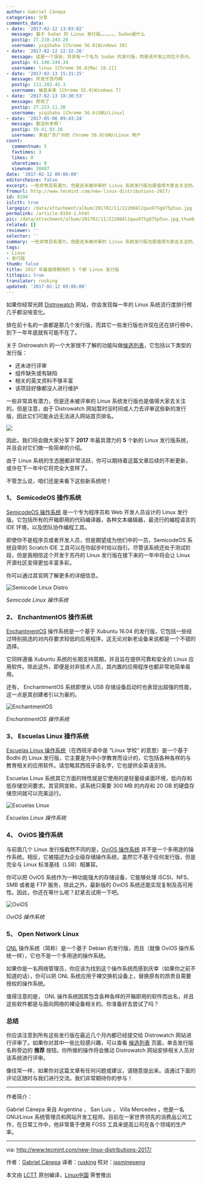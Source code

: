 ```yaml
---
author: Gabriel Cánepa
categories: 分享
comments_data:
- date: '2017-02-12 13:03:02'
  message: 基于 Sudan 的 Linux 发行版。。。。。。。Sudan是什么
  postip: 27.210.243.28
  username: yiqihaha [Chrome 56.0|Windows 10]
- date: '2017-02-12 22:32:26'
  message: 这是一个误会，并非有一个名为 Sudan 的发行版，而是该开发公司位于苏丹。
  postip: 61.148.244.34
  username: linux [Chrome 56.0|Mac 10.11]
- date: '2017-02-13 15:31:25'
  message: 开发于苏丹啊
  postip: 111.203.45.3
  username: 噪音未来 [Chrome 55.0|Windows 7]
- date: '2017-02-13 18:30:53'
  message: 修改了
  postip: 27.223.11.38
  username: yiqihaha [Chrome 56.0|GNU/Linux]
- date: '2017-05-06 09:43:24'
  message: 都没听多啊！
  postip: 59.41.93.16
  username: 来自广东广州的 Chrome 58.0|GNU/Linux 用户
count:
  commentnum: 5
  favtimes: 3
  likes: 0
  sharetimes: 0
  viewnum: 20487
date: '2017-02-12 09:06:00'
editorchoice: false
excerpt: 一些非常具有潜力，但是还未被评审的 Linux 系统发行版也是值得大家去关注的。但是注意，由于 Distrowatch 网站暂时没时间或人力去评审这些新的发行版，因此它们可能永远无法进入网站首页排名。
fromurl: http://www.tecmint.com/new-linux-distributions-2017/
id: 8194
islctt: true
largepic: /data/attachment/album/201702/11/222004l2qau975g875p5uo.jpg
permalink: /article-8194-1.html
pic: /data/attachment/album/201702/11/222004l2qau975g875p5uo.jpg.thumb.jpg
related: []
reviewer: ''
selector: ''
summary: 一些非常具有潜力，但是还未被评审的 Linux 系统发行版也是值得大家去关注的。但是注意，由于 Distrowatch 网站暂时没时间或人力去评审这些新的发行版，因此它们可能永远无法进入网站首页排名。
tags:
- Linux
- 发行版
thumb: false
title: 2017 年最值得期待的 5 个新 Linux 发行版
titlepic: true
translator: rusking
updated: '2017-02-12 09:06:00'
---
```


如果你经常光顾 [Distrowatch](http://distrowatch.com/) 网站，你会发现每一年的 Linux 系统流行度排行榜几乎都没啥变化。


排在前十名的一直都是那几个发行版，而其它一些发行版也许现在还在排行榜中，到下一年年底就有可能不在了。


关于 Distrowatch 的一个大家很不了解的功能叫做[候选列表](http://distrowatch.com/dwres.php?resource=links#new)，它包括以下类型的发行版：


* 还未进行评审
* 组件缺失或有缺陷
* 相关的英文资料不够丰富
* 该项目好像都没人进行维护


一些非常具有潜力，但是还未被评审的 Linux 系统发行版也是值得大家去关注的。但是注意，由于 Distrowatch 网站暂时没时间或人力去评审这些新的发行版，因此它们可能永远无法进入网站首页排名。


![](/data/attachment/album/201702/11/222004l2qau975g875p5uo.jpg)


因此，我们将会跟大家分享下 **2017** 年最具潜力的 **5** 个新的 Linux 发行版系统，并且会对它们做一些简单的介绍。


由于 Linux 系统的生态圈都非常活跃，你可以期待着这篇文章后续的不断更新，或许在下一年中它将完全大变样了。


不管怎么说，咱们还是来看下这些新系统吧！


### 1、 SemicodeOS 操作系统


[SemicodeOS 操作系统](http://www.semicodeos.com/) 是一个专为程序员和 Web 开发人员设计的 Linux 发行版。它包括所有的开箱即用的代码编译器，各种文本编辑器，最流行的编程语言的 IDE 环境，以及团队协作编程工具。


即使你不是程序员或者开发人员，但是期望成为他们中的一员，SemicodeOS 系统自带的 Scratch IDE 工具可以在你起步时给以指引。尽管该系统还处于测试阶段，但是我相信这个开发于苏丹的 Linux 发行版在接下来的一年中将会让 Linux 开源社区变得更加丰富多彩。


你可以通过其官网了解更多的详细信息。


![Semicode Linux Distro](/data/attachment/album/201702/11/222018wkflfy7aa0yzjkna.png)


*Semicode Linux 操作系统*


### 2、 EnchantmentOS 操作系统


[EnchantmentOS](http://enchantment.sourceforge.net/) 操作系统是一个基于 Xubuntu 16.04 的发行版，它包括一些经过特别挑选的对内存要求较低的应用程序。这无论对新老设备来说都是一个不错的选择。


它同样遵循 Xubuntu 系统的长期支持周期，并且旨在提供可靠和安全的 Linux 应用软件。除此这外，即便是对非技术人员，其内置的应用程序也都非常地简单易用。


还有， EnchantmentOS 系统即使从 USB 存储设备启动时也表现出超强的性能，这一点是其创建者引以为豪的。


![EnchantmentOS](/data/attachment/album/201702/11/222019szd5mgdgjdd11bgg.jpg)


*EnchantmentOS 操作系统*


### 3、 Escuelas Linux 操作系统


[Escuelas Linux 操作系统](https://escuelaslinux.sourceforge.io/)（在西班牙语中是 “Linux 学校” 的意思）是一个基于 Bodhi 的 Linux 发行版，它主要是为中小学教育而设计的，它包括各种各样的与教育相关的应用软件。请忽略其西班牙语名字，它也提供全英语支持。


Escuelas Linux 系统其它方面的特性就是它使用的是轻量级桌面环境，低内存和低存储空间要求。其官网宣称，该系统只需要 300 MB 的内存和 20 GB 的硬盘存储空间就可以完美运行。


![Escuelas Linux](/data/attachment/album/201702/11/222021mrml934nlrpkpmp3.png)


*Escuelas Linux 操作系统*


### 4、 OviOS 操作系统


与前面几个 Linux 发行版截然不同的是，[OviOS 操作系统](http://www.ovios.org/) 并不是一个多用途的操作系统。相反，它被描述为企业级存储操作系统，虽然它不基于任何发行版，但是完全与 Linux 标准基线（LSB）相兼容。


你可以把 OviOS 系统作为一种功能强大的存储设备，它能够处理 iSCSI、NFS、SMB 或者是 FTP 服务，除此之外，最新版的 OviOS 系统还能实现复制及高可用性。因此，你还在等什么呢？赶紧去试用一下吧。


![OviOS](/data/attachment/album/201702/11/222022etdldoit1l42ttsx.png)


*OviOS 操作系统*


### 5、 Open Network Linux


[ONL](http://www.opennetlinux.org/) 操作系统（简称）是一个基于 Debian 的发行版，而且（就像 OviOS 操作系统一样），它也不是一个多用途的操作系统。


如果你是一名网络管理员，你应该为找到这个操作系统而感到庆幸（如果你之前不知道的话），你可以把 ONL 系统应用于裸交换机设备上，替换原有的昂贵且需要授权的操作系统。


值得注意的是， ONL 操作系统因其包含各种各样的开箱即用的软件而出名，并且这些软件都是与面向网络的裸设备相关的。你准备好去尝试了吗？


### 总结


你应该注意到所有这些发行版在最近几个月内都已经提交给 Distrowatch 网站进行评审了。如果你对其中一些比较感兴趣，可以查看 [候选列表](http://distrowatch.com/dwres.php?resource=links#new) 页面，单击发行版名称旁边的 **推荐** 按钮。你所做的操作将会推动 Distrowatch 网站安排相关人员对该系统进行评审。


像往常一样，如果你对这篇文章有任何问题或建议，请随意提出来。请通过下面的评论区随时与我们进行交流。我们非常期待你的参与！




---


作者简介：


Gabriel Cánepa 来自 Argentina ， San Luis ， Villa Mercedes ，他是一名 GNU/Linux 系统管理员和网站开发工程师。目前在一家世界领先的消费品公司工作，在日常工作中，他非常善于使用 FOSS 工具来提高公司在各个领域的生产率。




---


via: <http://www.tecmint.com/new-linux-distributions-2017/>


作者：[Gabriel Cánepa](http://www.tecmint.com/author/gacanepa/) 译者：[rusking](https://github.com/rusking) 校对：[jasminepeng](https://github.com/jasminepeng)


本文由 [LCTT](https://github.com/LCTT/TranslateProject) 原创编译，[Linux中国](https://linux.cn/) 荣誉推出